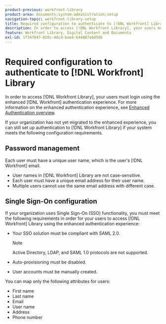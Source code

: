 ```yaml
---
product-previous: workfront-library
product-area: documents;system-administration;setup
navigation-topic: workfront-library-setup
title: Required configuration to authenticate to [!DNL Workfront] Library
description: In order to access [!DNL Workfront Library], your users must login using the enhanced [!DNL Workfront] authentication experience. For more information on the enhanced authentication experience, see Enhanced Authentication overview.
feature: Workfront Library, Digital Content and Documents
exl-id: 1f347047-820c-40cd-bae4-b44887a9d50b
---
```

# Required configuration to authenticate to [!DNL Workfront] Library

In order to access [!DNL Workfront Library], your users must login using the enhanced [!DNL Workfront] authentication experience. For more information on the enhanced authentication experience, see [Enhanced Authentication overview](../../../administration-and-setup/manage-workfront/security/get-started-enhanced-authentication.md).

If your organization has not yet migrated to the enhanced experience, you can still set up authentication to [!DNL Workfront Library] if your system meets the following configuration requirements.

## Password management

Each user must have a unique user name, which is the user's [!DNL Workfront] email.

* User names in [!DNL Workfront] Library are not case-sensitive.
* Each user must have a unique email address for their user name.
* Multiple users cannot use the same email address with different case.

## Single Sign-On configuration

If your organization uses Single Sign-On (SSO) functionality, you must meet the following requirements in order for your users to access [!DNL Workfront] Library using the enhanced authentication experience:

* Your SSO solution must be compliant with SAML 2.0.

   >[!NOTE]
   >
   >Active Directory, LDAP, and SAML 1.0 protocols are not supported.

* Auto-provisioning must be disabled.
* User accounts must be manually created.

You can map only the following attributes for users:

* First name
* Last name
* Email
* User name
* Address
* Phone number
